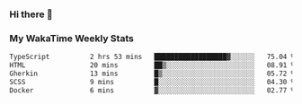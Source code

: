 ### Hi there 👋

<!--
**royschrauwen/royschrauwen** is a ✨ _special_ ✨ repository because its `README.md` (this file) appears on your GitHub profile.

Here are some ideas to get you started:

- 🔭 I’m currently working on ...
- 🌱 I’m currently learning ...
- 👯 I’m looking to collaborate on ...
- 🤔 I’m looking for help with ...
- 💬 Ask me about ...
- 📫 How to reach me: ...
- 😄 Pronouns: ...
- ⚡ Fun fact: ...
-->


### My WakaTime Weekly Stats
<!--START_SECTION:waka-->

```txt
TypeScript          2 hrs 53 mins   ██████████████████▓░░░░░░   75.04 %
HTML                20 mins         ██▒░░░░░░░░░░░░░░░░░░░░░░   08.91 %
Gherkin             13 mins         █▒░░░░░░░░░░░░░░░░░░░░░░░   05.72 %
SCSS                9 mins          █░░░░░░░░░░░░░░░░░░░░░░░░   04.30 %
Docker              6 mins          ▓░░░░░░░░░░░░░░░░░░░░░░░░   02.77 %
```

<!--END_SECTION:waka-->
